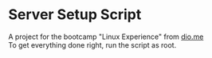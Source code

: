 # Server Setup Script

A project for the bootcamp "Linux Experience" from [dio.me](dio.me)  
To get everything done right, run the script as root.
